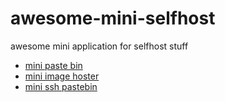 # awesome-mini-selfhost
awesome mini application for selfhost stuff


* [mini paste bin](https://github.com/blackout314/minimalist-web-notepad/)
* [mini image hoster](https://github.com/blackout314/mini-images-hoster)
* [mini ssh pastebin](https://github.com/blackout314/tinysprunge.us)
